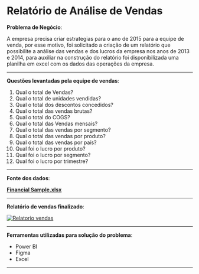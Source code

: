 # Relatório de Análise de Vendas

**Problema de Negócio**:

A empresa precisa criar estrategias para o ano de 2015 para a equipe de venda, por esse motivo, foi solicitado a criação de um relatório que possibilite a análise das vendas e dos lucros da empresa nos anos de 2013 e 2014, para auxiliar na construção do relatório foi disponibilizada uma planilha em excel com os dados das operações da empresa.

---

**Questões levantadas pela equipe de vendas**:

1. Qual o total de Vendas?
2. Qual o total de unidades vendidas?
3. Qual o total dos descontos concedidos?
4. Qual o total das vendas brutas?
5. Qual o total do COGS?
6. Qual o total das Vendas mensais?
7. Qual o total das vendas por segmento?
8. Qual o total das vendas por produto?
9. Qual o total das vendas por país?
10. Qual foi o lucro por produto?
11. Qual foi o lucro por segmento?
12. Qual foi o lucro por trimestre?

---

**Fonte dos dados**:

**[Financial Sample.xlsx](https://github.com/julianazanelatto/power_bi_analyst/tree/main/dataset)**

---

**Relatório de vendas finalizado**:

[![Relatorio vendas](https://img.shields.io/badge/Relatorio_de_Vendas-F2C811?style=for-the-badge&logo=PowerBI&logoColor=000)](https://app.powerbi.com/view?r=eyJrIjoiMWU2OWQxODMtN2JlOC00NDlhLWFlZjktNWNiOGFiYmU5ZWE2IiwidCI6ImMxNDA5NGQwLTA0ZTMtNGM2YS1iMTM0LTg4ZTUxZDMwOWZmYyJ9)

---

**Ferramentas utilizadas para solução do problema**:

- Power BI
- Figma
- Excel

---

